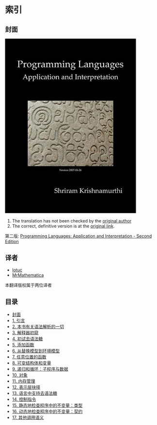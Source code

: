 # 索引

## 封面

![](./imgs/PLAI-cover.jpg)

1. The translation has not been checked by the
   <a href="mailto:shriram@gmail.com" target="_top">original author</a>
2. The correct, definitive version is at the
   [original link](http://cs.brown.edu/courses/cs173/2012/book/index.html).

第二版:
[Programming Languages: Application and Interpretation - Second Edition](http://cs.brown.edu/courses/cs173/2012/book/index.html)

## 译者

- [lotuc](https://github.com/lotuc)
- [MrMathematica](https://github.com/mrmathematica)

本翻译版权属于两位译者

## 目录

- [封面](https://lotuc.github.io/PLAI-cn#plai-cn)
- [ 1. 引言](chap01.md)
- [ 2. 本书有关语法解析的一切](chap02.md)
- [ 3. 解释器初窥](chap03.md)
- [ 4. 初试去语法糖](chap04.md)
- [ 5. 添加函数](chap05.md)
- [ 6. 从替换模型到环境模型](chap06.md)
- [ 7. 任意位置的函数](chap07.md)
- [ 8. 可变结构体和变量](chap08.md)
- [ 9. 递归和循环：子程序与数据](chap09.md)
- [10. 对象](chap10.md)
- [11. 内存管理](chap11.md)
- [12. 表示层抉择](chap12.md)
- [13. 语言中支持去语法糖](chap13.md)
- [14. 控制指令](chap14.md)
- [15. 静态地检查程序中的不变量：类型](chap15.md)
- [16. 动态地检查程序中的不变量：契约](chap16.md)
- [17. 其他调用语义](chap17.md)
